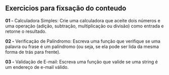 ## Exercicios para fixsação do conteudo

**01 -** Calculadora Simples: Crie uma calculadora que aceite dois números e uma operação (adição, subtração, multiplicação ou divisão) como entrada e retorne o resultado.

**02 -**  Verificação de Palíndromo: Escreva uma função que verifique se uma palavra ou frase é um palíndromo (ou seja, se ela pode ser lida da mesma forma de trás para frente).

**03 -** Validação de E-mail: Escreva uma função que valide se uma string é um endereço de e-mail válido.